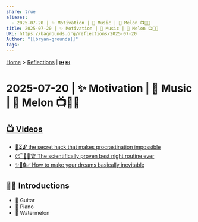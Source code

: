 ```yaml
---
share: true
aliases:
  - 2025-07-20 | ✨ Motivation | 🎹 Music | 🍉 Melon 📺👶🏼
title: 2025-07-20 | ✨ Motivation | 🎹 Music | 🍉 Melon 📺👶🏼
URL: https://bagrounds.org/reflections/2025-07-20
Author: "[[bryan-grounds]]"
tags: 
---
```

[Home](../index.md) > [Reflections](./index.md) | [⏮️](./2025-07-19.md) [⏭️](./2025-07-21.md)  
# 2025-07-20 | ✨ Motivation | 🎹 Music | 🍉 Melon 📺👶🏼  
## [📺 Videos](../videos/index.md)  
- [🚫⏳🔓 the secret hack that makes procrastination impossible](../videos/the-secret-hack-that-makes-procrastination-impossible.md)  
- [😴🧪💯🏆 The scientifically proven best night routine ever](../videos/the-scientifically-proven-best-night-routine-ever.md)  
- [✨🎯🔒✅ How to make your dreams basically inevitable](../videos/how-to-make-your-dreams-basically-inevitable.md)  
  
## 👶🏼 Introductions  
- 🎸 Guitar  
- 🎹 Piano  
- 🍉 Watermelon